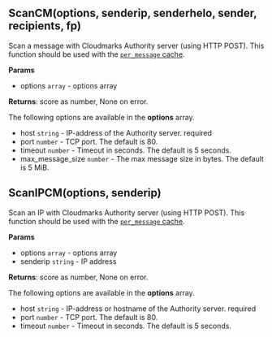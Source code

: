 ## ScanCM(options, senderip, senderhelo, sender, recipients, fp)
Scan a message with Cloudmarks Authority server (using HTTP POST). This function should be used with the [`per_message` cache](http://docs.halon.se/hsl/structures.html#cache).

**Params**

- options `array` - options array

**Returns**: score as number, None on error.

The following options are available in the **options** array.

- host `string` - IP-address of the Authority server. required
- port `number` - TCP port. The default is 80.
- timeout `number` - Timeout in seconds. The default is 5 seconds.
- max_message_size `number` - The max message size in bytes. The default is 5 MiB.

## ScanIPCM(options, senderip)
Scan an IP with Cloudmarks Authority server (using HTTP POST). This function should be used with the [`per_message` cache](http://docs.halon.se/hsl/structures.html#cache).

**Params**

- options `array` - options array
- senderip `string` - IP address

**Returns**: score as number, None on error.

The following options are available in the **options** array.

- host `string` - IP-address or hostname of the Authority server. required
- port `number` - TCP port. The default is 80.
- timeout `number` - Timeout in seconds. The default is 5 seconds.
